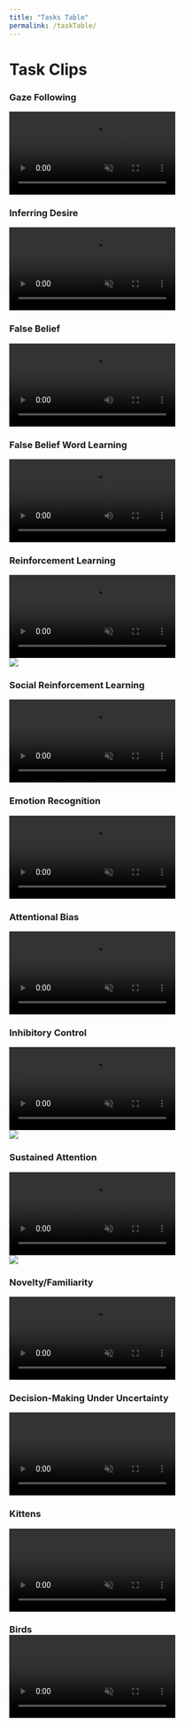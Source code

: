 ```yaml
---
title: "Tasks Table"
permalink: /taskTable/
---
```


# Task Clips

<div class="FlexContainer">
  <div class="FlexContainerCol">
    <h3>Gaze Following</h3>
    <div class="FlexContainer">
      <video id="GDP" src="../Video/GDP.mp4" autoplay muted loop preload></video>
    </div>
  </div>
  <div class="FlexContainerCol">
    <h3>Inferring Desire</h3>
    <div class="FlexContainer">
      <video id="UD" src="../Video/UD.mp4" autoplay muted loop preload></video>
    </div>
  </div>
</div>
<div class="FlexContainer">
  <div class="FlexContainerCol">
    <h3>False Belief</h3>
    <div class="FlexContainer">
      <video id="FB" src="../Video/FB.mp4" controls preload></video>
    </div>
  </div>
  <div class="FlexContainerCol">
    <h3>False Belief Word Learning</h3>
    <div class="FlexContainer">
      <video id="FBW" src="../Video/FBW.mp4" controls preload></video>
    </div>
  </div>
</div>
<div class="FlexContainer">
  <div class="FlexContainerCol">
    <h3>Reinforcement Learning</h3>
    <div class="FlexContainer">
      <video id="RL" src="../Video/RL.mp4" autoplay muted loop preload></video>
    	<div class="Overlay">
        <img src="../volumeOff.png" controlledVideoId="RL" onclick="toggleMute(this)">
      </div>
    </div>
  </div>
  <div class="FlexContainerCol">
    <h3>Social Reinforcement Learning</h3>
    <div class="FlexContainer">
      <video id="RLS" src="../Video/RLS.mp4" autoplay muted loop preload></video>
    </div>
  </div>
</div>
<div class="FlexContainer">
  <div class="FlexContainerCol">
    <h3>Emotion Recognition</h3>
    <div class="FlexContainer">
      <video id="ER" src="../Video/ER.mp4" autoplay muted loop preload></video>
    </div>
  </div>
  <div class="FlexContainerCol">
    <h3>Attentional Bias</h3>
    <div class="FlexContainer">
      <video id="EDP" src="../Video/EDP.mp4" autoplay muted loop preload></video>
    </div>
  </div>
</div>
<div class="FlexContainer">
  <div class="FlexContainerCol">
    <h3>Inhibitory Control</h3>
    <div class="FlexContainer">
      <video id="GNG" src="../Video/GNG.mp4" autoplay muted loop preload></video>
    	<div class="Overlay">
        <img src="../volumeOff.png" controlledVideoId="GNG" onclick="toggleMute(this)">
      </div>
    </div>
  </div>
  <div class="FlexContainerCol">
    <h3>Sustained Attention</h3>
    <div class="FlexContainer">
      <video id="SA" src="../Video/SA.mp4" autoplay muted loop preload></video>
    	<div class="Overlay">
        <img src="../volumeOff.png" controlledVideoId="SA" onclick="toggleMute(this)">
      </div>
    </div>
  </div>
</div>
<div class="FlexContainer">
  <div class="FlexContainerCol">
    <h3>Novelty/Familiarity</h3>
    <div class="FlexContainer">
      <video id="NF" src="../Video/NF.mp4" autoplay muted loop preload></video>
    </div>
  </div>
  <div class="FlexContainerCol">
    <h3>Decision-Making Under Uncertainty</h3>
    <div class="FlexContainer">
      <video id="MC" src="../Video/MC.mp4" autoplay muted loop preload></video>
    </div>
  </div>
</div>
<div class="FlexContainer">
  <div class="FlexContainerCol">
    <h3>Kittens</h3>
    <div class="FlexContainer">
      <video id="EDP" src="../Test.mp4" autoplay muted loop preload></video>
    </div>
  </div>
  <div class="FlexContainerCol">
    <h3>Birds</3>
    <div class="FlexContainer">
      <video id="EDP" src="../Test.mp4" autoplay muted loop preload></video>
    </div>
  </div>
</div>

<script>
var vid = document.getElementById("myVideo");
function toggleMute(el) { 
    var vidId = el.getAttribute('controlledVideoId');
    var vid = document.getElementById(vidId);
    vid.muted = !vid.muted;
    el.src = vid.muted ? "../volumeOff.png" : "../volumeOn.png";
}
</script>
